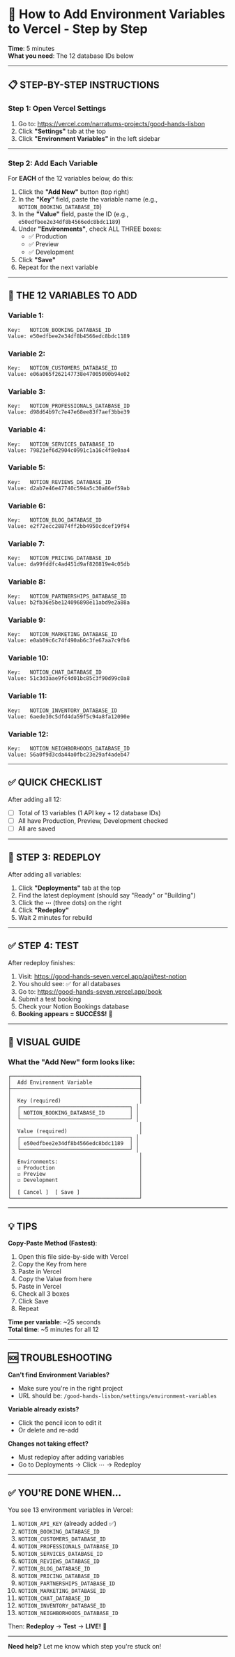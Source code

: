# 🔧 How to Add Environment Variables to Vercel - Step by Step

**Time**: 5 minutes  
**What you need**: The 12 database IDs below

---

## 📋 STEP-BY-STEP INSTRUCTIONS

### **Step 1: Open Vercel Settings**

1. Go to: https://vercel.com/narratums-projects/good-hands-lisbon
2. Click **"Settings"** tab at the top
3. Click **"Environment Variables"** in the left sidebar

---

### **Step 2: Add Each Variable**

For **EACH** of the 12 variables below, do this:

1. Click the **"Add New"** button (top right)
2. In the **"Key"** field, paste the variable name (e.g., `NOTION_BOOKING_DATABASE_ID`)
3. In the **"Value"** field, paste the ID (e.g., `e50edfbee2e34df8b4566edc8bdc1189`)
4. Under **"Environments"**, check ALL THREE boxes:
   - ✅ Production
   - ✅ Preview
   - ✅ Development
5. Click **"Save"**
6. Repeat for the next variable

---

## 📝 THE 12 VARIABLES TO ADD

### Variable 1:
```
Key:   NOTION_BOOKING_DATABASE_ID
Value: e50edfbee2e34df8b4566edc8bdc1189
```

### Variable 2:
```
Key:   NOTION_CUSTOMERS_DATABASE_ID
Value: e06a065f262147738e47005090b94e02
```

### Variable 3:
```
Key:   NOTION_PROFESSIONALS_DATABASE_ID
Value: d98d64b97c7e47e68ee83f7aef3bbe39
```

### Variable 4:
```
Key:   NOTION_SERVICES_DATABASE_ID
Value: 79821ef6d2904c0991c1a16c4f8e0aa4
```

### Variable 5:
```
Key:   NOTION_REVIEWS_DATABASE_ID
Value: d2ab7e46e47740c594a5c30a86ef59ab
```

### Variable 6:
```
Key:   NOTION_BLOG_DATABASE_ID
Value: e2f72ecc28874ff2bb4950cdcef19f94
```

### Variable 7:
```
Key:   NOTION_PRICING_DATABASE_ID
Value: da99fddfc4ad451d9af820819e4c05db
```

### Variable 8:
```
Key:   NOTION_PARTNERSHIPS_DATABASE_ID
Value: b2fb36e5be124096898e11abd9e2a88a
```

### Variable 9:
```
Key:   NOTION_MARKETING_DATABASE_ID
Value: e0ab09c6c74f490ab6c3fe67aa7c9fb6
```

### Variable 10:
```
Key:   NOTION_CHAT_DATABASE_ID
Value: 51c3d3aae9fc4d01bc85c3f90d99c0a8
```

### Variable 11:
```
Key:   NOTION_INVENTORY_DATABASE_ID
Value: 6aede30c5dfd4da59f5c94a8fa12090e
```

### Variable 12:
```
Key:   NOTION_NEIGHBORHOODS_DATABASE_ID
Value: 56a0f9d3cda44a0fbc23e29af4adeb47
```

---

## ✅ QUICK CHECKLIST

After adding all 12:

- [ ] Total of 13 variables (1 API key + 12 database IDs)
- [ ] All have Production, Preview, Development checked
- [ ] All are saved

---

## 🚀 STEP 3: REDEPLOY

After adding all variables:

1. Click **"Deployments"** tab at the top
2. Find the latest deployment (should say "Ready" or "Building")
3. Click the **⋯** (three dots) on the right
4. Click **"Redeploy"**
5. Wait 2 minutes for rebuild

---

## ✅ STEP 4: TEST

After redeploy finishes:

1. Visit: https://good-hands-seven.vercel.app/api/test-notion
2. You should see: ✅ for all databases
3. Go to: https://good-hands-seven.vercel.app/book
4. Submit a test booking
5. Check your Notion Bookings database
6. **Booking appears = SUCCESS!** 🎉

---

## 🎯 VISUAL GUIDE

### What the "Add New" form looks like:

```
┌─────────────────────────────────────────┐
│  Add Environment Variable               │
├─────────────────────────────────────────┤
│                                         │
│  Key (required)                         │
│  ┌───────────────────────────────────┐ │
│  │ NOTION_BOOKING_DATABASE_ID        │ │
│  └───────────────────────────────────┘ │
│                                         │
│  Value (required)                       │
│  ┌───────────────────────────────────┐ │
│  │ e50edfbee2e34df8b4566edc8bdc1189  │ │
│  └───────────────────────────────────┘ │
│                                         │
│  Environments:                          │
│  ☑ Production                           │
│  ☑ Preview                              │
│  ☑ Development                          │
│                                         │
│  [ Cancel ]  [ Save ]                   │
└─────────────────────────────────────────┘
```

---

## 💡 TIPS

**Copy-Paste Method (Fastest)**:
1. Open this file side-by-side with Vercel
2. Copy the Key from here
3. Paste in Vercel
4. Copy the Value from here
5. Paste in Vercel
6. Check all 3 boxes
7. Click Save
8. Repeat

**Time per variable**: ~25 seconds  
**Total time**: ~5 minutes for all 12

---

## 🆘 TROUBLESHOOTING

**Can't find Environment Variables?**
- Make sure you're in the right project
- URL should be: `/good-hands-lisbon/settings/environment-variables`

**Variable already exists?**
- Click the pencil icon to edit it
- Or delete and re-add

**Changes not taking effect?**
- Must redeploy after adding variables
- Go to Deployments → Click ⋯ → Redeploy

---

## ✅ YOU'RE DONE WHEN...

You see 13 environment variables in Vercel:
1. `NOTION_API_KEY` (already added ✅)
2. `NOTION_BOOKING_DATABASE_ID`
3. `NOTION_CUSTOMERS_DATABASE_ID`
4. `NOTION_PROFESSIONALS_DATABASE_ID`
5. `NOTION_SERVICES_DATABASE_ID`
6. `NOTION_REVIEWS_DATABASE_ID`
7. `NOTION_BLOG_DATABASE_ID`
8. `NOTION_PRICING_DATABASE_ID`
9. `NOTION_PARTNERSHIPS_DATABASE_ID`
10. `NOTION_MARKETING_DATABASE_ID`
11. `NOTION_CHAT_DATABASE_ID`
12. `NOTION_INVENTORY_DATABASE_ID`
13. `NOTION_NEIGHBORHOODS_DATABASE_ID`

Then: **Redeploy** → **Test** → **LIVE!** 🎉

---

**Need help?** Let me know which step you're stuck on!

